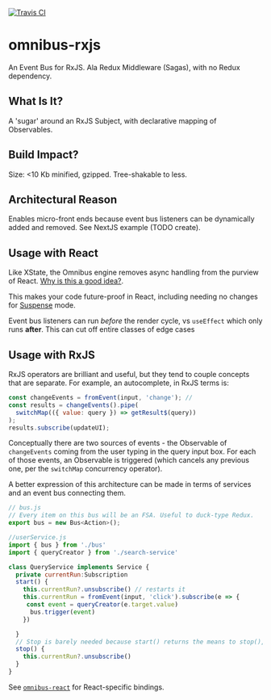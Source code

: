 [![Travis CI](https://api.travis-ci.com/deanrad/omnibus-rxjs.svg?token=jDxJBxYkkXVxwqfuGjmx&branch=master&status=passed)](https://travis-ci.com/deanrad/omnibus-rxjs)

# omnibus-rxjs

An Event Bus for RxJS. Ala Redux Middleware (Sagas), with no Redux dependency.

## What Is It?

A 'sugar' around an RxJS Subject, with declarative mapping of Observables.

## Build Impact?

Size: <10 Kb minified, gzipped. Tree-shakable to less.

## Architectural Reason

Enables micro-front ends because event bus listeners can be dynamically added and removed. See NextJS example (TODO create).

## Usage with React

Like XState, the Omnibus engine removes async handling from the purview of React. [Why is this a good idea?](http://TODO.org).

This makes your code future-proof in React, including needing no changes for [Suspense](https://reactjs.org) mode.

Event bus listeners can run _before_ the render cycle, vs `useEffect` which only runs **after**. This can cut off entire classes of edge cases

## Usage with RxJS

RxJS operators are brilliant and useful, but they tend to couple concepts that are separate. For example, an autocomplete, in RxJS terms is:

```js
const changeEvents = fromEvent(input, 'change'); //
const results = changeEvents().pipe(
  switchMap(({ value: query }) => getResult$(query))
);
results.subscribe(updateUI);
```

Conceptually there are two sources of events - the Observable of `changeEvents` coming from the user typing in the query input box. For each of those events, an Observable is triggered (which cancels any previous one, per the `switchMap` concurrency operator).

A better expression of this architecture can be made in terms of services and an event bus connecting them.

```js
// bus.js
// Every item on this bus will be an FSA. Useful to duck-type Redux.
export bus = new Bus<Action>();

//userService.js
import { bus } from './bus'
import { queryCreator } from './search-service'

class QueryService implements Service {
  private currentRun:Subscription
  start() {
    this.currentRun?.unsubscribe() // restarts it
    this.currentRun = fromEvent(input, 'click').subscribe(e => {
     const event = queryCreator(e.target.value)
      bus.trigger(event)
    })

  }
  // Stop is barely needed because start() returns the means to stop(), as RxJS Subscriptions do.
  stop() {
    this.currentRun?.unsubscribe()
  }
}

```

See [`omnibus-react`](https://github.com/deanrad/omnibus-react) for React-specific bindings.
